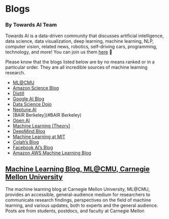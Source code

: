 # Blogs
### By Towards AI Team

Towards AI is a data-driven community that discusses artificial intelligence, data science, data visualization, deep learning, machine learning, NLP, computer vision, related news, robotics, self-driving cars, programming, technology, and more! You can join us them [here](https://towardsai.net/backers) 🤖 

Please know that the blogs listed below are by no means ranked or in a particular order. They are all incredible sources of machine learning research.

*   [ML@CMU](#ML@CMU)
*   [Amazon Science Blog](#Amazon_ScienceBlog)
*   [Distill](#Distill)
*   [Google AI Blog](#GoogleAIBlog)
*   [Data Science Dojo](#DataScienceDojo)
*   [Neptune.AI](#Neptune.AI)
*   [BAIR Berkeley](#BAIR Berkeley)
*   [Open AI](#OpenAI)
*   [Machine Learning (Theory)](#MachineLearning(Theory))
*   [DeepMind Blog](#DeepMindBlog)
*   [Machine Learning at MIT](#MachineLearningatMIT)
*   [Colah’s Blog](#Colah’sBlog)
*   [Facebook AI’s Blog](#FacebookAI’sBlog)
*   [Amazon AWS Machine Learning Blog](#AmazonAWSMachineLearningBlog)


## [Machine Learning Blog, ML@CMU, Carnegie Mellon University](https://mktg.best/machine-learning-blog)
The machine learning blog at Carnegie Mellon University, ML@CMU, provides an accessible, general-audience medium for researchers to communicate research findings, perspectives on the field of machine learning, and various updates, both to experts and the general audience. Posts are from students, postdocs, and faculty at Carnegie Mellon
<br>
